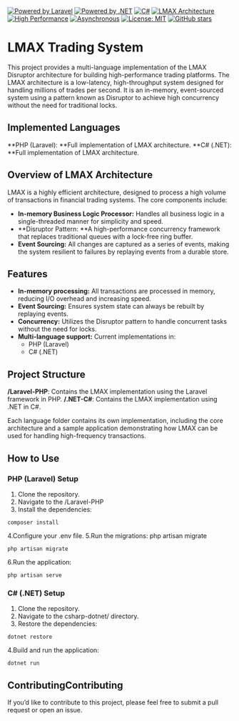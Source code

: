 [![Powered by Laravel](https://img.shields.io/badge/Powered%20by-Laravel-red?style=flat&logo=laravel)](https://laravel.com)
[![Powered by .NET](https://img.shields.io/badge/Powered%20by-.NET-512BD4?style=flat&logo=dotnet)](https://dotnet.microsoft.com/)
[![C#](https://img.shields.io/badge/C%23-239120?style=flat&logo=c-sharp&logoColor=white)](https://docs.microsoft.com/en-us/dotnet/csharp/)
[![LMAX Architecture](https://img.shields.io/badge/Architecture-LMAX-blue?style=flat)](https://martinfowler.com/articles/lmax.html)
[![High Performance](https://img.shields.io/badge/High-Performance-orange?style=flat)](https://github.com/yourusername/yourrepo)
[![Asynchronous](https://img.shields.io/badge/Asynchronous-Programming-brightgreen?style=flat)](https://github.com/yourusername/yourrepo)
[![License: MIT](https://img.shields.io/badge/License-MIT-yellow.svg)](https://opensource.org/licenses/MIT)
[![GitHub stars](https://img.shields.io/github/stars/AkbarDizaji/LMAX-TradingSystem.svg?style=social&label=Star&maxAge=2592000)](https://github.com/AkbarDizaji/LMAX-TradingSystem/stargazers/)

# LMAX Trading System

This project provides a multi-language implementation of the LMAX Disruptor architecture for building high-performance trading platforms. The LMAX architecture is a low-latency, high-throughput system designed for handling millions of trades per second. It is an in-memory, event-sourced system using a pattern known as Disruptor to achieve high concurrency without the need for traditional locks.
## Implemented Languages
**PHP (Laravel): **Full implementation of LMAX architecture.
**C# (.NET): **Full implementation of LMAX architecture.
## Overview of LMAX Architecture
LMAX is a highly efficient architecture, designed to process a high volume of transactions in financial trading systems. The core components include:

- **In-memory Business Logic Processor:** Handles all business logic in a single-threaded manner for simplicity and speed.
- **Disruptor Pattern: **A high-performance concurrency framework that replaces traditional queues with a lock-free ring buffer.
- **Event Sourcing:** All changes are captured as a series of events, making the system resilient to failures by replaying events from a durable store.
## Features
- **In-memory processing:** All transactions are processed in memory, reducing I/O overhead and increasing speed.
- **Event Sourcing:** Ensures system state can always be rebuilt by replaying events.
- **Concurrency:** Utilizes the Disruptor pattern to handle concurrent tasks without the need for locks.
- **Multi-language support:** Current implementations in:
	- PHP (Laravel)
	- C# (.NET)

## Project Structure
**/Laravel-PHP**: Contains the LMAX implementation using the Laravel framework in PHP.
**/.NET-C#**: Contains the LMAX implementation using .NET in C#.

Each language folder contains its own implementation, including the core architecture and a sample application demonstrating how LMAX can be used for handling high-frequency transactions.

## How to Use
### PHP (Laravel) Setup
1. Clone the repository.
2. Navigate to the /Laravel-PHP
3. Install the dependencies:

```shell
composer install
```    

4.Configure your .env file.
5.Run the migrations:
php artisan migrate
```shell
php artisan migrate
```
6.Run the application:
```shell
php artisan serve
```

### C# (.NET) Setup
1. Clone the repository.
2. Navigate to the csharp-dotnet/ directory.
3. Restore the dependencies:
```shell
dotnet restore
```

4.Build and run the application:

```shell
dotnet run
```

## ContributingContributing
If you’d like to contribute to this project, please feel free to submit a pull request or open an issue.
